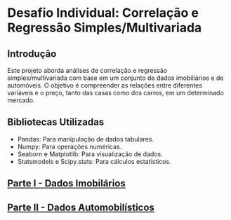 # Desafio Individual: Correlação e Regressão Simples/Multivariada

## Introdução
Este projeto aborda análises de correlação e regressão simples/multivariada com base em um conjunto de dados imobiliários e de automóveis. O objetivo é compreender as relações entre diferentes variáveis e o preço, tanto das casas como dos carros, em um determinado mercado.

## Bibliotecas Utilizadas
- Pandas: Para manipulação de dados tabulares.
- Numpy: Para operações numéricas.
- Seaborn e Matplotlib: Para visualização de dados.
- Statsmodels e Scipy.stats: Para cálculos estatísticos.

## [Parte I - Dados Imobilários](house_price.md)
## [Parte II - Dados Automobilísticos](car_price.md)
